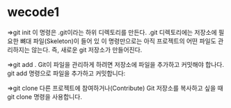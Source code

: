 # wecode1

=>git init
이 명령은 .git이라는 하위 디렉토리를 만든다.
.git 디렉토리에는 저장소에 필요한 뼈대 파일(Skeleton)이 들어 있 이 명령만으로는 아직 프로젝트의 어떤 파일도 관리하지는 않는다.
즉, 새로운 git 저장소가 만들어진다.

=>git add .
Git이 파일을 관리하게 하려면 저장소에 파일을 추가하고 커밋해야 합나다. git add 명령으로 파일을 추가하고 커밋합니다:

=>git clone
다른 프로젝트에 참여하거나(Contribute) Git 저장소를 복사하고 싶을 때 git clone 명령을 사용합니다. 

